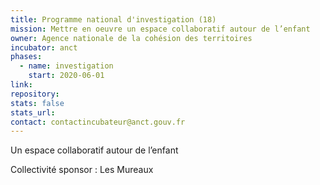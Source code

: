 ```yaml
---
title: Programme national d'investigation (18)
mission: Mettre en oeuvre un espace collaboratif autour de l’enfant
owner: Agence nationale de la cohésion des territoires
incubator: anct
phases:
  - name: investigation
    start: 2020-06-01
link: 
repository: 
stats: false
stats_url: 
contact: contactincubateur@anct.gouv.fr
---
```

<p>Un espace collaboratif autour de l’enfant</p>
Collectivité sponsor : Les Mureaux
